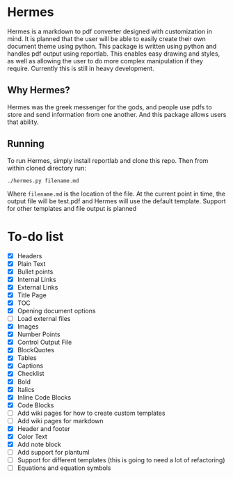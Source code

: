 # Hermes
Hermes is a markdown to pdf converter designed with customization in mind. It is planned that the user will be able to easily create their own document theme using python. This package is written using python and handles pdf output using reportlab. This enables easy drawing and styles, as well as allowing the user to do more complex manipulation if they require. Currently this is still in heavy development.

## Why Hermes?
Hermes was the greek messenger for the gods, and people use pdfs to store and send information from one another. And this package allows users that ability.

## Running
To run Hermes, simply install reportlab and clone this repo. Then from within cloned directory run:
```shell
./hermes.py filename.md
```
Where `filename.md` is the location of the file. At the current point in time, the output file will be test.pdf and Hermes will use the default template. Support for other templates and file output is planned

# To-do list
- [x] Headers
- [x] Plain Text
- [x] Bullet points
- [x] Internal Links
- [x] External Links
- [x] Title Page
- [x] TOC
- [x] Opening document options
- [ ] Load external files
- [x] Images
- [x] Number Points
- [x] Control Output File
- [x] BlockQuotes
- [x] Tables
- [x] Captions
- [x] Checklist
- [x] Bold
- [x] Italics
- [x] Inline Code Blocks
- [x] Code Blocks
- [ ] Add wiki pages for how to create custom templates
- [ ] Add wiki pages for markdown
- [x] Header and footer
- [x] Color Text
- [x] Add note block
- [ ] Add support for plantuml
- [ ] Support for different templates (this is going to need a lot of refactoring)
- [ ] Equations and equation symbols